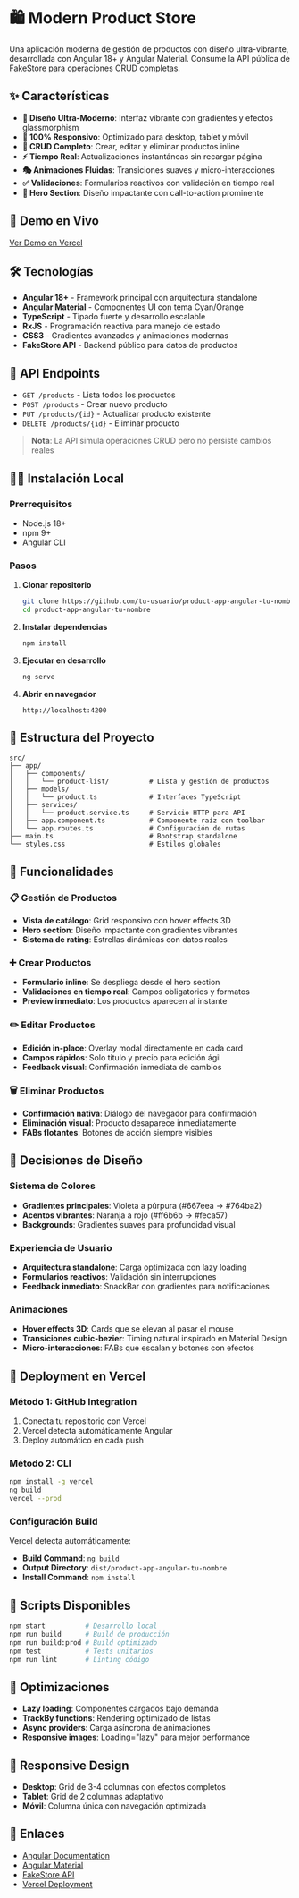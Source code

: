 # 🛍️ Modern Product Store

Una aplicación moderna de gestión de productos con diseño ultra-vibrante, desarrollada con Angular 18+ y Angular Material. Consume la API pública de FakeStore para operaciones CRUD completas.

## ✨ Características

- **🎨 Diseño Ultra-Moderno**: Interfaz vibrante con gradientes y efectos glassmorphism
- **📱 100% Responsivo**: Optimizado para desktop, tablet y móvil
- **🔄 CRUD Completo**: Crear, editar y eliminar productos inline
- **⚡ Tiempo Real**: Actualizaciones instantáneas sin recargar página
- **🎭 Animaciones Fluidas**: Transiciones suaves y micro-interacciones
- **✅ Validaciones**: Formularios reactivos con validación en tiempo real
- **🌟 Hero Section**: Diseño impactante con call-to-action prominente

## 🚀 Demo en Vivo

[Ver Demo en Vercel](tu-url-de-vercel.app)

## 🛠️ Tecnologías

- **Angular 18+** - Framework principal con arquitectura standalone
- **Angular Material** - Componentes UI con tema Cyan/Orange
- **TypeScript** - Tipado fuerte y desarrollo escalable
- **RxJS** - Programación reactiva para manejo de estado
- **CSS3** - Gradientes avanzados y animaciones modernas
- **FakeStore API** - Backend público para datos de productos

## 📡 API Endpoints

- `GET /products` - Lista todos los productos
- `POST /products` - Crear nuevo producto
- `PUT /products/{id}` - Actualizar producto existente
- `DELETE /products/{id}` - Eliminar producto

> **Nota**: La API simula operaciones CRUD pero no persiste cambios reales

## 🏃‍♂️ Instalación Local

### Prerrequisitos
- Node.js 18+
- npm 9+
- Angular CLI

### Pasos

1. **Clonar repositorio**
   ```bash
   git clone https://github.com/tu-usuario/product-app-angular-tu-nombre.git
   cd product-app-angular-tu-nombre
   ```

2. **Instalar dependencias**
   ```bash
   npm install
   ```

3. **Ejecutar en desarrollo**
   ```bash
   ng serve
   ```

4. **Abrir en navegador**
   ```
   http://localhost:4200
   ```

## 📁 Estructura del Proyecto

```
src/
├── app/
│   ├── components/
│   │   └── product-list/          # Lista y gestión de productos
│   ├── models/
│   │   └── product.ts             # Interfaces TypeScript
│   ├── services/
│   │   └── product.service.ts     # Servicio HTTP para API
│   ├── app.component.ts           # Componente raíz con toolbar
│   └── app.routes.ts              # Configuración de rutas
├── main.ts                        # Bootstrap standalone
└── styles.css                     # Estilos globales
```

## 🎯 Funcionalidades

### 📋 Gestión de Productos
- **Vista de catálogo**: Grid responsivo con hover effects 3D
- **Hero section**: Diseño impactante con gradientes vibrantes
- **Sistema de rating**: Estrellas dinámicas con datos reales

### ➕ Crear Productos
- **Formulario inline**: Se despliega desde el hero section
- **Validaciones en tiempo real**: Campos obligatorios y formatos
- **Preview inmediato**: Los productos aparecen al instante

### ✏️ Editar Productos
- **Edición in-place**: Overlay modal directamente en cada card
- **Campos rápidos**: Solo título y precio para edición ágil
- **Feedback visual**: Confirmación inmediata de cambios

### 🗑️ Eliminar Productos
- **Confirmación nativa**: Diálogo del navegador para confirmación
- **Eliminación visual**: Producto desaparece inmediatamente
- **FABs flotantes**: Botones de acción siempre visibles

## 🎨 Decisiones de Diseño

### Sistema de Colores
- **Gradientes principales**: Violeta a púrpura (#667eea → #764ba2)
- **Acentos vibrantes**: Naranja a rojo (#ff6b6b → #feca57)
- **Backgrounds**: Gradientes suaves para profundidad visual

### Experiencia de Usuario
- **Arquitectura standalone**: Carga optimizada con lazy loading
- **Formularios reactivos**: Validación sin interrupciones
- **Feedback inmediato**: SnackBar con gradientes para notificaciones

### Animaciones
- **Hover effects 3D**: Cards que se elevan al pasar el mouse
- **Transiciones cubic-bezier**: Timing natural inspirado en Material Design
- **Micro-interacciones**: FABs que escalan y botones con efectos

## 🚀 Deployment en Vercel

### Método 1: GitHub Integration
1. Conecta tu repositorio con Vercel
2. Vercel detecta automáticamente Angular
3. Deploy automático en cada push

### Método 2: CLI
```bash
npm install -g vercel
ng build
vercel --prod
```

### Configuración Build
Vercel detecta automáticamente:
- **Build Command**: `ng build`
- **Output Directory**: `dist/product-app-angular-tu-nombre`
- **Install Command**: `npm install`

## 🔧 Scripts Disponibles

```bash
npm start          # Desarrollo local
npm run build      # Build de producción
npm run build:prod # Build optimizado
npm test           # Tests unitarios
npm run lint       # Linting código
```

## 🌟 Optimizaciones

- **Lazy loading**: Componentes cargados bajo demanda
- **TrackBy functions**: Rendering optimizado de listas
- **Async providers**: Carga asíncrona de animaciones
- **Responsive images**: Loading="lazy" para mejor performance

## 📱 Responsive Design

- **Desktop**: Grid de 3-4 columnas con efectos completos
- **Tablet**: Grid de 2 columnas adaptativo
- **Móvil**: Columna única con navegación optimizada

## 🔗 Enlaces

- [Angular Documentation](https://angular.io/docs)
- [Angular Material](https://material.angular.io)
- [FakeStore API](https://fakestoreapi.com)
- [Vercel Deployment](https://vercel.com/docs)

